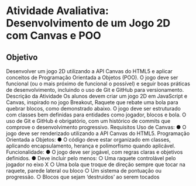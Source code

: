 # Atividade Avaliativa: Desenvolvimento de um Jogo 2D com Canvas e POO
## Objetivo
Desenvolver um jogo 2D utilizando a API Canvas do HTML5 e aplicar conceitos de
Programação Orientada a Objetos (POO). O jogo deve ser funcional (ou o mais próximo de
funcional o possível) e seguir boas práticas de desenvolvimento, incluindo o uso de Git e
GitHub para versionamento.
Descrição da Atividade
Os alunos devem criar um jogo 2D em JavaScript e Canvas, inspirado no jogo Breakout,
Raquete que rebate uma bola para quebrar blocos, como demonstrado abaixo.
O jogo deve ser estruturado com classes bem definidas para entidades como jogador,
blocos e bola. O uso de Git e GitHub é obrigatório, com um histórico de commits que
comprove o desenvolvimento progressivo.
Requisitos
Uso de Canvas:
● O jogo deve ser renderizado utilizando a API Canvas do HTML5.
Programação Orientada a Objetos:
● O código deve estar organizado em classes, aplicando encapsulamento, herança e
polimorfismo quando aplicável.
Funcionalidade:
● O jogo deve ser jogável, com regras claras e objetivos definidos.
● Deve incluir pelo menos:
○ Uma raquete controlável pelo jogador no eixo X
○ Uma bola que troque de direção sempre que tocar na raquete, parede lateral
ou bloco
○ Um sistema de pontuação ou progressão.
○ Blocos que sejam ‘destruidos’ ao serem tocados